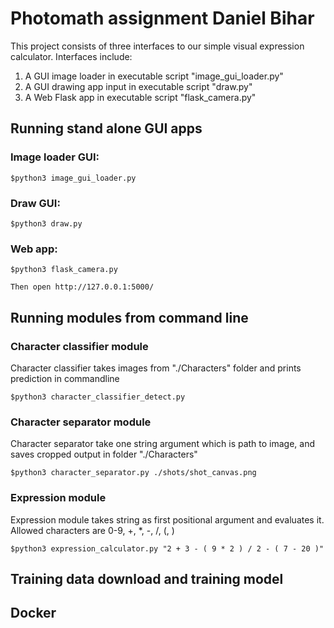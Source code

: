 # Photomath assignment Daniel Bihar

This project consists of three interfaces to our simple visual expression calculator. 
Interfaces include:
1) A GUI image loader in executable script "image_gui_loader.py"
2) A GUI drawing app input in executable script "draw.py"
3) A Web Flask app in executable script "flask_camera.py"

## Running stand alone GUI apps

### Image loader GUI:

	$python3 image_gui_loader.py

### Draw GUI:

	$python3 draw.py

### Web app:

	$python3 flask_camera.py
	
	Then open http://127.0.0.1:5000/
	
## Running modules from command line

### Character classifier module

Character classifier takes images from "./Characters" folder and prints prediction in commandline

	$python3 character_classifier_detect.py

### Character separator module

Character separator take one string argument which is path to image, and saves cropped output in folder "./Characters"

	$python3 character_separator.py ./shots/shot_canvas.png

### Expression module

Expression module takes string as first positional argument and evaluates it. Allowed characters are 0-9, +, *, -, /, (, )

	$python3 expression_calculator.py "2 + 3 - ( 9 * 2 ) / 2 - ( 7 - 20 )"

## Training data download and training model

## Docker
